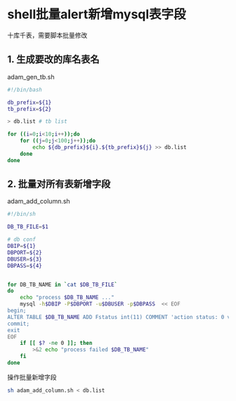 # shell批量alert新增mysql表字段
十库千表，需要脚本批量修改

## 1. 生成要改的库名表名
adam_gen_tb.sh
```bash
#!/bin/bash

db_prefix=${1}
tb_prefix=${2}

> db.list # tb list

for ((i=0;i<10;i++));do
    for ((j=0;j<100;j++));do
        echo ${db_prefix}${i}.${tb_prefix}${j} >> db.list 
    done
done
```

## 2. 批量对所有表新增字段
adam_add_column.sh
```bash
#!/bin/sh

DB_TB_FILE=$1

# db conf
DBIP=${1}
DBPORT=${2}
DBUSER=${3}
DBPASS=${4}


for DB_TB_NAME in `cat $DB_TB_FILE`
do
    echo "process $DB_TB_NAME ..."
    mysql -h$DBIP -P$DBPORT -u$DBUSER -p$DBPASS  << EOF
begin;
ALTER TABLE $DB_TB_NAME ADD Fstatus int(11) COMMENT 'action status: 0 valid; 1 invalid';
commit;
exit
EOF
    if [[ $? -ne 0 ]]; then
        >&2 echo "process failed $DB_TB_NAME"
    fi
done
```

操作批量新增字段
```bash
sh adam_add_column.sh < db.list
```

